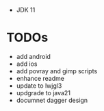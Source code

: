 * JDK 11



# TODOs

* add android
* add ios
* add povray and gimp scripts
* enhance readme
* update to lwjgl3
* updgrade to java21
* documnet dagger design